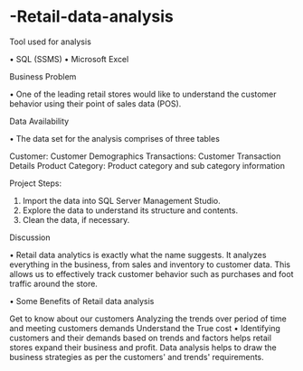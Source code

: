 # -Retail-data-analysis

Tool used for analysis

• SQL (SSMS)
• Microsoft Excel


Business Problem

• One of the leading retail stores would like to understand the customer behavior using their point of sales data (POS).

Data Availability

• The data set for the analysis comprises of three tables

Customer: Customer Demographics
Transactions: Customer Transaction Details
Product Category: Product category and sub category information

Project Steps:

1. Import the data into SQL Server Management Studio.
2. Explore the data to understand its structure and contents.
3. Clean the data, if necessary.

Discussion

• Retail data analytics is exactly what the name suggests. It analyzes everything in the business, from sales and inventory to customer data. This allows us to effectively track customer behavior such as purchases and foot traffic around the store.

• Some Benefits of Retail data analysis

Get to know about our customers
Analyzing the trends over period of time and meeting customers demands
Understand the True cost
• Identifying customers and their demands based on trends and factors helps retail stores expand their business and profit. Data analysis helps to draw the business strategies as per the customers' and trends' requirements.

